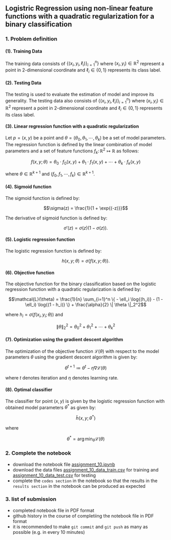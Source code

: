 ## Logistric Regression using non-linear feature functions with a quadratic regularization for a binary classification 

### 1. Problem definition

#### (1). Training Data

The training data consists of $`\{(x_i, y_i, \ell_i)\}_{i=1}^n\}`$ where $`(x_i, y_i) \in \mathbb{R}^2`$ represent a point in 2-dimensional coordinate and $`\ell_i \in \{0, 1\}`$ represents its class label.

#### (2). Testing Data

The testing is used to evaluate the estimation of model and improve its generality. The testing data also consists of $`\{(x_i, y_i, \ell_i)\}_{i=1}^n\}`$ where $`(x_i, y_i) \in \mathbb{R}^2`$ represent a point in 2-dimensional coordinate and $`\ell_i \in \{0, 1\}`$ represents its class label.

#### (3). Linear regression function with a quadratic regularization

Let $`p = (x, y)`$ be a point and $`\theta = (\theta_0, \theta_1, \cdots, \theta_k)`$ be a set of model parameters. The regression function is defined by the linear combination of model parameters and a set of feature functions $`f_k \colon \mathbb{R}^2 \mapsto \mathbb{R}`$ as follows:

```math
f(x, y; \theta) = \theta_0 \cdot f_0(x, y) + \theta_1 \cdot f_1(x, y) + \cdots + \theta_k \cdot f_k(x, y)
```

where $`\theta \in \mathbb{R}^{k+1}`$ and $`(f_0, f_1, \cdots, f_k) \in \mathbb{R}^{k+1}`$.

#### (4). Sigmoid function

The sigmoid function is defined by:

```math
\sigma(z) = \frac{1}{1 + \exp{(-z)}}
```

The derivative of sigmoid function is defined by:

```math
\sigma'(z) = \sigma(z) (1 - \sigma(z)).
```

#### (5). Logistic regression function

The logistic regression function is defined by:

```math
h(x, y ; \theta) = \sigma(f(x, y ; \theta)).
```

#### (6). Objective function

The objective function for the binary classification based on the logistic regression function with a quadratic regularization is defined by:

```math
\mathcal{L}(\theta) = \frac{1}{n} \sum_{i=1}^n \{ - \ell_i \log{(h_i)} - (1 - \ell_i) \log{(1 - h_i)} \} + \frac{\alpha}{2} \| \theta \|_2^2
```

where $`h_i = \sigma(f(x_i, y_i ; \theta))`$ and

```math
\| \theta \|_2^2 = \theta_0^2 + \theta_1^2 + \cdots + \theta_k^2
```

#### (7). Optimization using the gradient descent algorithm

The optimization of the objective function $`\mathcal{L}(\theta)`$ with respect to the model parameters $`\theta`$ using the gradient descent algorithm is given by:
```math
\theta^{t+1} \coloneqq \theta^{t} - \eta \nabla \mathcal{L}(\theta)  
```
where $`t`$ denotes iteration and $`\eta`$ denotes learning rate.

#### (8). Optimal classifier

The classifier for point $`(x, y)`$ is given by the logistic regression function with obtained model parameters $`\theta^*`$ as given by:
```math
\hat{h}(x, y ; \theta^*)
```
where 
```math
\theta^* = \arg\min_\theta \mathcal{L}(\theta)
```

### 2. Complete the notebook 

- download the notebook file [assignment_10.ipynb](https://gitlab.com/cau-class/machine-learning/2021-1/assignment/-/blob/master/10/assignment_10.ipynb) 
- download the data files [assignment_10_data_train.csv](https://gitlab.com/cau-class/machine-learning/2021-1/assignment/-/blob/master/10/assignment_10_data_train.csv) for training and [assignment_10_data_test.csv](https://gitlab.com/cau-class/machine-learning/2021-1/assignment/-/blob/master/10/assignment_10_data_test.csv) for testing
- complete the `codes section` in the notebook so that the results in the `results section` in the notebook can be produced as expected
 
### 3. list of submission

- completed notebook file in PDF format
- github history in the course of completiing the notebook file in PDF format
- it is recommended to make `git commit` and `git push` as many as possible (e.g. in every 10 minutes)
